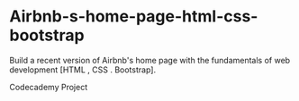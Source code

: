 # Airbnb-s-home-page-html-css-bootstrap

Build a recent version of Airbnb's home page with the fundamentals of web development [HTML , CSS . Bootstrap].

Codecademy Project
